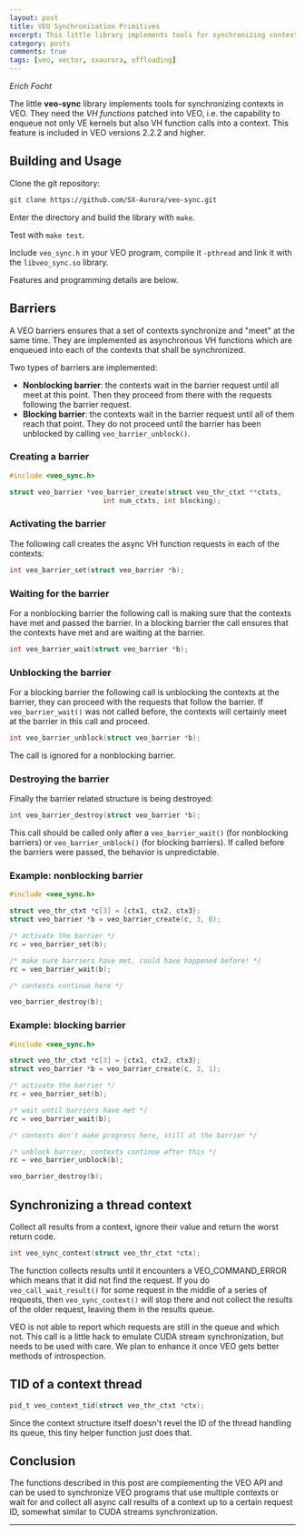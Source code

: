 ```yaml
---
layout: post
title: VEO Synchronization Primitives
excerpt: This little library implements tools for synchronizing contexts in VEO, barriers and result collector.
category: posts
comments: true
tags: [veo, vector, sxaurora, offloading]
---
```


*Erich Focht*

The little **veo-sync** library implements tools for synchronizing
contexts in VEO. They need the *VH functions* patched into VEO,
i.e. the capability to enqueue not only VE kernels but also VH
function calls into a context. This feature is included in VEO
versions 2.2.2 and higher.


## Building and Usage

Clone the git repository:
```sh
git clone https://github.com/SX-Aurora/veo-sync.git
```

Enter the directory and build the library with `make`.

Test with `make test`.

Include `veo_sync.h` in your VEO program, compile it `-pthread` and
link it with the `libveo_sync.so` library.

Features and programming details are below.


## Barriers

A VEO barriers ensures that a set of contexts synchronize and "meet"
at the same time. They are implemented as asynchronous VH functions
which are enqueued into each of the contexts that shall be
synchronized.

Two types of barriers are implemented:
* **Nonblocking barrier**: the contexts wait in the barrier request until all meet at this point. Then they proceed from there with the requests following the barrier request.
* **Blocking barrier**: the contexts wait in the barrier request until all of them reach that point. They do not proceed until the barrier has been unblocked by calling `veo_barrier_unblock()`.


### Creating a barrier

```c
#include <veo_sync.h>

struct veo_barrier *veo_barrier_create(struct veo_thr_ctxt **ctxts,
				       int num_ctxts, int blocking);
```


### Activating the barrier

The following call creates the async VH function requests in each of the contexts:
```c
int veo_barrier_set(struct veo_barrier *b);
```


### Waiting for the barrier

For a nonblocking barrier the following call is making sure that the
contexts have met and passed the barrier. In a blocking barrier the call
ensures that the contexts have met and are waiting at the barrier.
```c
int veo_barrier_wait(struct veo_barrier *b);
```

### Unblocking the barrier

For a blocking barrier the following call is unblocking the contexts
at the barrier, they can proceed with the requests that follow the barrier.
If `veo_barrier_wait()` was not called before, the contexts will certainly
meet at the barrier in this call and proceed.
```c
int veo_barrier_unblock(struct veo_barrier *b);
```
The call is ignored for a nonblocking barrier.


### Destroying the barrier

Finally the barrier related structure is being destroyed:
```c
int veo_barrier_destroy(struct veo_barrier *b);
```
This call should be called only after a `veo_barrier_wait()` (for
nonblocking barriers) or `veo_barrier_unblock()` (for blocking
barriers). If called before the barriers were passed, the behavior
is unpredictable.


### Example: nonblocking barrier
```c
#include <veo_sync.h>

struct veo_thr_ctxt *c[3] = {ctx1, ctx2, ctx3};
struct veo_barrier *b = veo_barrier_create(c, 3, 0);

/* activate the barrier */
rc = veo_barrier_set(b);

/* make sure barriers have met, could have happened before! */
rc = veo_barrier_wait(b);

/* contexts continue here */

veo_barrier_destroy(b);
```


### Example: blocking barrier
```c
#include <veo_sync.h>

struct veo_thr_ctxt *c[3] = {ctx1, ctx2, ctx3};
struct veo_barrier *b = veo_barrier_create(c, 3, 1);

/* activate the barrier */
rc = veo_barrier_set(b);

/* wait until barriers have met */
rc = veo_barrier_wait(b);

/* contexts don't make progress here, still at the barrier */

/* unblock barrier, contexts continue after this */
rc = veo_barrier_unblock(b);

veo_barrier_destroy(b);
```


## Synchronizing a thread context

Collect all results from a context, ignore their value and return the
worst return code.

```c
int veo_sync_context(struct veo_thr_ctxt *ctx);
```

The function collects results until it encounters a VEO_COMMAND_ERROR
which means that it did not find the request. If you do
`veo_call_wait_result()` for some request in the middle of a series of
requests, then `veo_sync_context()` will stop there and not collect
the results of the older request, leaving them in the results queue.

VEO is not able to report which requests are still in the queue and
which not. This call is a little hack to emulate CUDA stream
synchronization, but needs to be used with care. We plan to enhance it
once VEO gets better methods of introspection.


## TID of a context thread

```c
pid_t veo_context_tid(struct veo_thr_ctxt *ctx);
```

Since the context structure itself doesn't revel the ID of the thread
handling its queue, this tiny helper function just does that.


## Conclusion

The functions described in this post are complementing the VEO API and
can be used to synchronize VEO programs that use multiple contexts or
wait for and collect all async call results of a context up to a
certain request ID, somewhat similar to CUDA streams synchronization.

---------
